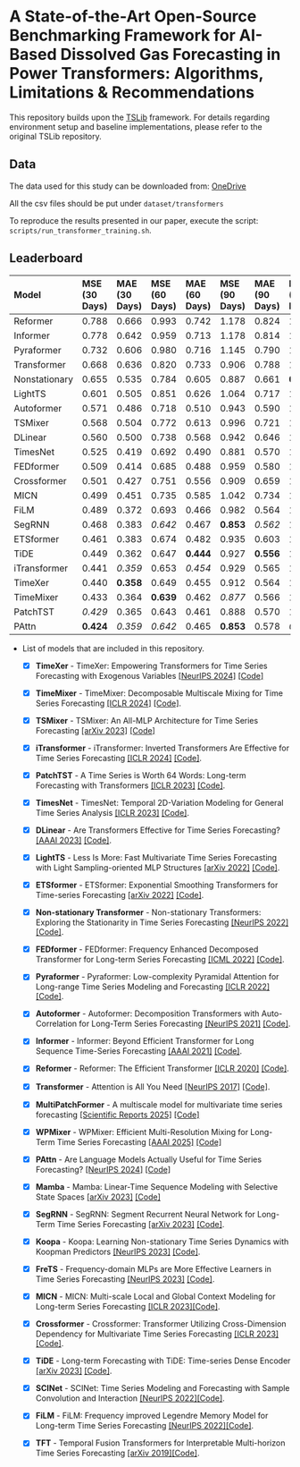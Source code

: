 # A State-of-the-Art Open-Source Benchmarking Framework for AI-Based Dissolved Gas Forecasting in Power Transformers: Algorithms, Limitations &  Recommendations

This repository builds upon the [TSLib](https://github.com/thuml/Time-Series-Library) framework. For details regarding environment setup and baseline implementations, please refer to the original TSLib repository.

## Data
The data used for this study can be downloaded from: [OneDrive](https://indiana-my.sharepoint.com/:u:/g/personal/meocakir_iu_edu/EZhjgHwuw1BDlE6AQHBk8m8B42_WykHjwViLyh3Rvm-SwQ?e=KCKGi8)

All the csv files should be put under `dataset/transformers`

To reproduce the results presented in our paper, execute the script: `scripts/run_transformer_training.sh`.


## Leaderboard
| Model         | MSE (30 Days)     | MAE (30 Days)     | MSE (60 Days)     | MAE (60 Days)     | MSE (90 Days)     | MAE (90 Days)     | MSE (120 Days)    | MAE (120 Days)    |
|:--------------|:------------------|:------------------|:------------------|:------------------|:------------------|:------------------|:------------------|:------------------|
| Reformer      | 0.788             | 0.666             | 0.993             | 0.742             | 1.178             | 0.824             | 1.297             | 0.894             |
| Informer      | 0.778             | 0.642             | 0.959             | 0.713             | 1.178             | 0.814             | 1.200             | 0.894             |
| Pyraformer    | 0.732             | 0.606             | 0.980             | 0.716             | 1.145             | 0.790             | 1.155             | 0.822             |
| Transformer   | 0.668             | 0.636             | 0.820             | 0.733             | 0.906             | 0.788             | 1.020             | 0.837             |
| Nonstationary | 0.655             | 0.535             | 0.784             | 0.605             | 0.887             | 0.661             | **0.933**         | 0.681             |
| LightTS       | 0.601             | 0.505             | 0.851             | 0.626             | 1.064             | 0.717             | 1.196             | 0.785             |
| Autoformer    | 0.571             | 0.486             | 0.718             | 0.510             | 0.943             | 0.590             | 1.118             | 0.649             |
| TSMixer       | 0.568             | 0.504             | 0.772             | 0.613             | 0.996             | 0.721             | 1.151             | 0.804             |
| DLinear       | 0.560             | 0.500             | 0.738             | 0.568             | 0.942             | 0.646             | 1.051             | 0.675             |
| TimesNet      | 0.525             | 0.419             | 0.692             | 0.490             | 0.881             | 0.570             | 1.012             | **0.614**         |
| FEDformer     | 0.509             | 0.414             | 0.685             | 0.488             | 0.959             | 0.580             | 1.123             | 0.629             |
| Crossformer   | 0.501             | 0.427             | 0.751             | 0.556             | 0.909             | 0.659             | 1.026             | 0.732             |
| MICN          | 0.499             | 0.451             | 0.735             | 0.585             | 1.042             | 0.734             | 1.235             | 0.823             |
| FiLM          | 0.489             | 0.372             | 0.693             | 0.466             | 0.982             | 0.564             | 1.055             | 0.617             |
| SegRNN        | 0.468             | 0.383             | _0.642_           | 0.467             | **0.853**         | _0.562_           | 1.001             | 0.621             |
| ETSformer     | 0.461             | 0.383             | 0.674             | 0.482             | 0.935             | 0.603             | 1.103             | 0.656             |
| TiDE          | 0.449             | 0.362             | 0.647             | **0.444**         | 0.927             | **0.556**         | 1.102             | 0.617             |
| iTransformer  | 0.441             | _0.359_           | 0.653             | _0.454_           | 0.929             | 0.565             | 1.111             | 0.625             |
| TimeXer       | 0.440             | **0.358**         | 0.649             | 0.455             | 0.912             | 0.564             | 1.089             | 0.620             |
| TimeMixer     | 0.433             | 0.364             | **0.639**         | 0.462             | _0.877_           | 0.566             | 1.010             | _0.616_           |
| PatchTST      | _0.429_           | 0.365             | 0.643             | 0.461             | 0.888             | 0.570             | 1.020             | 0.625             |
| PAttn         | **0.424**         | _0.359_           | _0.642_           | 0.465             | **0.853**         | 0.578             | _0.959_           | 0.622             |



* List of models that are included in this repository. 

  - [x] **TimeXer** - TimeXer: Empowering Transformers for Time Series Forecasting with Exogenous Variables [[NeurIPS 2024]](https://arxiv.org/abs/2402.19072) [[Code]](https://github.com/thuml/Time-Series-Library/blob/main/models/TimeXer.py)
  - [x] **TimeMixer** - TimeMixer: Decomposable Multiscale Mixing for Time Series Forecasting [[ICLR 2024]](https://openreview.net/pdf?id=7oLshfEIC2) [[Code]](https://github.com/thuml/Time-Series-Library/blob/main/models/TimeMixer.py).
  - [x] **TSMixer** - TSMixer: An All-MLP Architecture for Time Series Forecasting [[arXiv 2023]](https://arxiv.org/pdf/2303.06053.pdf) [[Code]](https://github.com/thuml/Time-Series-Library/blob/main/models/TSMixer.py)
  - [x] **iTransformer** - iTransformer: Inverted Transformers Are Effective for Time Series Forecasting [[ICLR 2024]](https://arxiv.org/abs/2310.06625) [[Code]](https://github.com/thuml/Time-Series-Library/blob/main/models/iTransformer.py).
  - [x] **PatchTST** - A Time Series is Worth 64 Words: Long-term Forecasting with Transformers [[ICLR 2023]](https://openreview.net/pdf?id=Jbdc0vTOcol) [[Code]](https://github.com/thuml/Time-Series-Library/blob/main/models/PatchTST.py).
  - [x] **TimesNet** - TimesNet: Temporal 2D-Variation Modeling for General Time Series Analysis [[ICLR 2023]](https://openreview.net/pdf?id=ju_Uqw384Oq) [[Code]](https://github.com/thuml/Time-Series-Library/blob/main/models/TimesNet.py).
  - [x] **DLinear** - Are Transformers Effective for Time Series Forecasting? [[AAAI 2023]](https://arxiv.org/pdf/2205.13504.pdf) [[Code]](https://github.com/thuml/Time-Series-Library/blob/main/models/DLinear.py).
  - [x] **LightTS** - Less Is More: Fast Multivariate Time Series Forecasting with Light Sampling-oriented MLP Structures [[arXiv 2022]](https://arxiv.org/abs/2207.01186) [[Code]](https://github.com/thuml/Time-Series-Library/blob/main/models/LightTS.py).
  - [x] **ETSformer** - ETSformer: Exponential Smoothing Transformers for Time-series Forecasting [[arXiv 2022]](https://arxiv.org/abs/2202.01381) [[Code]](https://github.com/thuml/Time-Series-Library/blob/main/models/ETSformer.py).
  - [x] **Non-stationary Transformer** - Non-stationary Transformers: Exploring the Stationarity in Time Series Forecasting [[NeurIPS 2022]](https://openreview.net/pdf?id=ucNDIDRNjjv) [[Code]](https://github.com/thuml/Time-Series-Library/blob/main/models/Nonstationary_Transformer.py).
  - [x] **FEDformer** - FEDformer: Frequency Enhanced Decomposed Transformer for Long-term Series Forecasting [[ICML 2022]](https://proceedings.mlr.press/v162/zhou22g.html) [[Code]](https://github.com/thuml/Time-Series-Library/blob/main/models/FEDformer.py).
  - [x] **Pyraformer** - Pyraformer: Low-complexity Pyramidal Attention for Long-range Time Series Modeling and Forecasting [[ICLR 2022]](https://openreview.net/pdf?id=0EXmFzUn5I) [[Code]](https://github.com/thuml/Time-Series-Library/blob/main/models/Pyraformer.py).
  - [x] **Autoformer** - Autoformer: Decomposition Transformers with Auto-Correlation for Long-Term Series Forecasting [[NeurIPS 2021]](https://openreview.net/pdf?id=I55UqU-M11y) [[Code]](https://github.com/thuml/Time-Series-Library/blob/main/models/Autoformer.py).
  - [x] **Informer** - Informer: Beyond Efficient Transformer for Long Sequence Time-Series Forecasting [[AAAI 2021]](https://ojs.aaai.org/index.php/AAAI/article/view/17325/17132) [[Code]](https://github.com/thuml/Time-Series-Library/blob/main/models/Informer.py).
  - [x] **Reformer** - Reformer: The Efficient Transformer [[ICLR 2020]](https://openreview.net/forum?id=rkgNKkHtvB) [[Code]](https://github.com/thuml/Time-Series-Library/blob/main/models/Reformer.py).
  - [x] **Transformer** - Attention is All You Need [[NeurIPS 2017]](https://proceedings.neurips.cc/paper/2017/file/3f5ee243547dee91fbd053c1c4a845aa-Paper.pdf) [[Code]](https://github.com/thuml/Time-Series-Library/blob/main/models/Transformer.py).
  - [x] **MultiPatchFormer** - A multiscale model for multivariate time series forecasting [[Scientific Reports 2025]](https://www.nature.com/articles/s41598-024-82417-4) [[Code]](https://github.com/thuml/Time-Series-Library/blob/main/models/MultiPatchFormer.py)
  - [x] **WPMixer** - WPMixer: Efficient Multi-Resolution Mixing for Long-Term Time Series Forecasting [[AAAI 2025]](https://arxiv.org/abs/2412.17176) [[Code]](https://github.com/thuml/Time-Series-Library/blob/main/models/WPMixer.py)
  - [x] **PAttn** - Are Language Models Actually Useful for Time Series Forecasting? [[NeurIPS 2024]](https://arxiv.org/pdf/2406.16964) [[Code]](https://github.com/thuml/Time-Series-Library/blob/main/models/PAttn.py)
  - [x] **Mamba** - Mamba: Linear-Time Sequence Modeling with Selective State Spaces [[arXiv 2023]](https://arxiv.org/abs/2312.00752) [[Code]](https://github.com/thuml/Time-Series-Library/blob/main/models/Mamba.py)
  - [x] **SegRNN** - SegRNN: Segment Recurrent Neural Network for Long-Term Time Series Forecasting [[arXiv 2023]](https://arxiv.org/abs/2308.11200.pdf) [[Code]](https://github.com/thuml/Time-Series-Library/blob/main/models/SegRNN.py).
  - [x] **Koopa** - Koopa: Learning Non-stationary Time Series Dynamics with Koopman Predictors [[NeurIPS 2023]](https://arxiv.org/pdf/2305.18803.pdf) [[Code]](https://github.com/thuml/Time-Series-Library/blob/main/models/Koopa.py).
  - [x] **FreTS** - Frequency-domain MLPs are More Effective Learners in Time Series Forecasting [[NeurIPS 2023]](https://arxiv.org/pdf/2311.06184.pdf) [[Code]](https://github.com/thuml/Time-Series-Library/blob/main/models/FreTS.py).
  - [x] **MICN** - MICN: Multi-scale Local and Global Context Modeling for Long-term Series Forecasting [[ICLR 2023]](https://openreview.net/pdf?id=zt53IDUR1U)[[Code]](https://github.com/thuml/Time-Series-Library/blob/main/models/MICN.py).
  - [x] **Crossformer** - Crossformer: Transformer Utilizing Cross-Dimension Dependency for Multivariate Time Series Forecasting [[ICLR 2023]](https://openreview.net/pdf?id=vSVLM2j9eie)[[Code]](https://github.com/thuml/Time-Series-Library/blob/main/models/Crossformer.py).
  - [x] **TiDE** - Long-term Forecasting with TiDE: Time-series Dense Encoder [[arXiv 2023]](https://arxiv.org/pdf/2304.08424.pdf) [[Code]](https://github.com/thuml/Time-Series-Library/blob/main/models/TiDE.py).
  - [x] **SCINet** - SCINet: Time Series Modeling and Forecasting with Sample Convolution and Interaction [[NeurIPS 2022]](https://openreview.net/pdf?id=AyajSjTAzmg)[[Code]](https://github.com/thuml/Time-Series-Library/blob/main/models/SCINet.py).
  - [x] **FiLM** - FiLM: Frequency improved Legendre Memory Model for Long-term Time Series Forecasting [[NeurIPS 2022]](https://openreview.net/forum?id=zTQdHSQUQWc)[[Code]](https://github.com/thuml/Time-Series-Library/blob/main/models/FiLM.py).
  - [x] **TFT** - Temporal Fusion Transformers for Interpretable Multi-horizon Time Series Forecasting [[arXiv 2019]](https://arxiv.org/abs/1912.09363)[[Code]](https://github.com/thuml/Time-Series-Library/blob/main/models/TemporalFusionTransformer.py). 
 